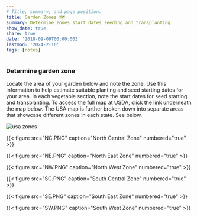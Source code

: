 ```yaml
---
# Title, summary, and page position.
title: Garden Zones 🗺️ 
summary: Determine zones start dates seeding and transplanting.
show_date: true
share: true
date: '2018-09-09T00:00:00Z'
lastmod: '2024-2-10'
tags: [notes]
---
```


### Determine garden zone


Locate the area of your garden below and note the zone. Use this information to help estimate suitable planting and seed starting dates for your area. In each vegetable section, note the start dates for seed starting and transplanting. To access the full map at USDA, click the link underneath the map below. The USA map is further broken down into separate areas that showcase different zones in each state. See below.

![usa zones](/zone.PNG "ⓘ For further  details, visit the [usda  map](https://planthardiness.ars.usda.gov/)")





{{< figure src="NC.PNG" caption="North Central Zone" numbered="true" >}}

{{< figure src="NE.PNG" caption="North East Zone" numbered="true" >}}

{{< figure src="NW.PNG" caption="North West Zone" numbered="true" >}}

{{< figure src="SC.PNG" caption="South Central Zone" numbered="true" >}}

{{< figure src="SE.PNG" caption="South East Zone" numbered="true" >}}

{{< figure src="SW.PNG" caption="South West Zone" numbered="true" >}}
